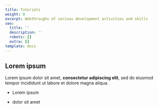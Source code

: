 ```yaml
---
title: Tutorials
weight: 0
excerpt: Wakthroughs of various development activities and skills
seo:
  title: ''
  description: ''
  robots: []
  extra: []
template: docs
---
```




## Lorem ipsum



Lorem ipsum dolor sit amet, **consectetur adipiscing elit**, sed do eiusmod tempor incididunt ut labore et dolore magna aliqua.



-   Lorem ipsum

-   dolor sit amet

